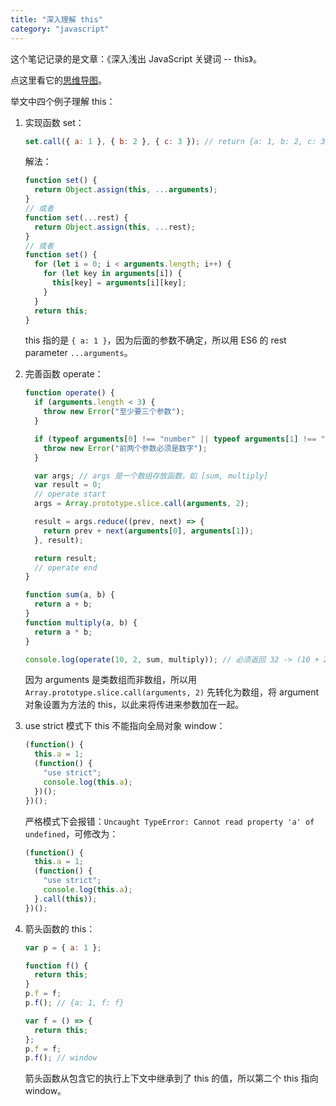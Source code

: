 ```yaml
---
title: "深入理解 this"
category: "javascript"
---
```


这个笔记记录的是文章：《深入浅出 JavaScript 关键词 -- this》。

点这里看它的[思维导图](https://mubu.com/doc/1IYk_P9zGU)。

举文中四个例子理解 this：

1. 实现函数 set：

   ```javascript
   set.call({ a: 1 }, { b: 2 }, { c: 3 }); // return {a: 1, b: 2, c: 3}
   ```

   解法：

   ```javascript
   function set() {
     return Object.assign(this, ...arguments);
   }
   // 或者
   function set(...rest) {
     return Object.assign(this, ...rest);
   }
   // 或者
   function set() {
     for (let i = 0; i < arguments.length; i++) {
       for (let key in arguments[i]) {
         this[key] = arguments[i][key];
       }
     }
     return this;
   }
   ```

   this 指的是 `{ a: 1 }`，因为后面的参数不确定，所以用 ES6 的 rest parameter `...arguments`。

1. 完善函数 operate：

   ```javascript
   function operate() {
     if (arguments.length < 3) {
       throw new Error("至少要三个参数");
     }

     if (typeof arguments[0] !== "number" || typeof arguments[1] !== "number") {
       throw new Error("前两个参数必须是数字");
     }

     var args; // args 是一个数组存放函数，如 [sum, multiply]
     var result = 0;
     // operate start
     args = Array.prototype.slice.call(arguments, 2);

     result = args.reduce((prev, next) => {
       return prev + next(arguments[0], arguments[1]);
     }, result);

     return result;
     // operate end
   }

   function sum(a, b) {
     return a + b;
   }
   function multiply(a, b) {
     return a * b;
   }

   console.log(operate(10, 2, sum, multiply)); // 必须返回 32 -> (10 + 2) + (10 * 2) = 32
   ```

   因为 arguments 是类数组而非数组，所以用 `Array.prototype.slice.call(arguments, 2)` 先转化为数组，将 argument 对象设置为方法的 this，以此来将传进来参数加在一起。

1. use strict 模式下 this 不能指向全局对象 window：

   ```javascript
   (function() {
     this.a = 1;
     (function() {
       "use strict";
       console.log(this.a);
     })();
   })();
   ```

   严格模式下会报错：`Uncaught TypeError: Cannot read property 'a' of undefined`，可修改为：

   ```javascript
   (function() {
     this.a = 1;
     (function() {
       "use strict";
       console.log(this.a);
     }.call(this));
   })();
   ```

1. 箭头函数的 this：

   ```javascript
   var p = { a: 1 };

   function f() {
     return this;
   }
   p.f = f;
   p.f(); // {a: 1, f: f}

   var f = () => {
     return this;
   };
   p.f = f;
   p.f(); // window
   ```

   箭头函数从包含它的执行上下文中继承到了 this 的值，所以第二个 this 指向 window。

